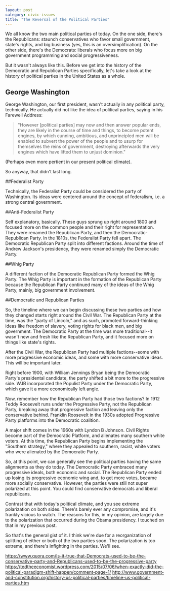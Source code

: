 ```yaml
---
layout: post
category: civic-issues
title: "The Reversal of the Political Parties"
---
```


We all know the two main political parties of today. On the one side, there's the Republicans: staunch conservatives who favor small government, state's rights, and big business (yes, this is an oversimplification). On the other side, there's the Democrats: liberals who focus more on big government programming and social progressiveness. 

But it wasn't always like this. Before we get into the history of the Democratic and Republican Parties specifically, let's take a look at the history of political parties in the United States as a whole.

## George Washington

George Washington, our first president, wasn't actually in any political party, technically. He actually did not like the idea of political parties, saying in his Farewell Address: 

>"However [political parties] may now and then answer popular ends, they are likely in the course of time and things, to become potent engines, by which cunning, ambitious, and unprincipled men will be enabled to subvert the power of the people and to usurp for themselves the reins of government, destroying afterwards the very engines which have lifted them to unjust dominion."

(Perhaps even more pertient in our present political climate).

So anyway, that didn't last long.

##Federalist Party

Technically, the Federalist Party could be considered the party of Washington. Its ideas were centered around the concept of federalism, i.e. a strong central government. 

##Anti-Federalist Party

Self explanatory, basically. These guys sprung up right around 1800 and focused more on the common people and their right for representation. They were renamed the Republican Party, and then the Democratic-Republican Party. In the 1810s, the Federalist Party fell apart. The Democratic Republican Party split into different factions. Around the time of Andrew Jackson's presidency, they were renamed simply the Democratic Party. 

##Whig Party

A different faction of the Democratic Republican Party formed the Whig Party.  The Whig Party is important in the formation of the Republican Party because the Republican Party continued many of the ideas of the Whig Party, mainly, big government involvement.

##Democratic and Republican Parties

So, the timeline where we can begin discussing these two parties and how they changed starts right around the Civil War. The Republican Party at the time, was the "party of Lincoln," and as such, promoted forward-thinking ideas like freedom of slavery, voting rights for black men, and big government. The Democratic Party at the time was more traditional--it wasn't new and fresh like the Republican Party, and it focused more on things like state's rights. 

After the Civil War, the Republican Party had multiple factions--some with more progressive economic ideas, and some with more conservative ideas. This will be important later.

Right before 1900, with William Jennings Bryan being the Democratic Party's presidental candidate, the party shifted a bit more to the progressive side. WJB incorporated the Populist Party under the Democratic Party, which gave it a more economically left angle. 

Now, remember how the Republican Party had those two factions? In 1912 Teddy Roosevelt runs under the Progressive Party, not the Republican Party, breaking away that progressive faction and leaving only the conservative behind. Franklin Roosevelt in the 1930s adopted Progressive Party platforms into the Democratic coalition. 

A major shift comes in the 1960s with Lyndon B Johnson. Civil Rights become part of the Democratic Platform, and alienates many southern white voters. At this time, the Republican Party begins implementing the "Southern strategy," where they appealed to southern, racist, white voters who were alienated by the Democratic Party. 

So, at this point, we can generally see the political parties having the same alignments as they do today. The Democratic Party embraced many progressive ideals, both economic and social. The Republican Party ended up losing its progressive economic wing and, to get more votes, became more socially conservative. However, the parties were still not super polarized at this point. You could find conservative democrats and liberal republicans. 

Contrast that with today's political climate, and you see extreme polarization on both sides. There's barely ever any compromise, and it's frankly vicious to watch. The reasons for this, in my opinion, are largely due to the polarization that occurred during the Obama presidency. I touched on that in my previous post. 

So that's the general gist of it. I think we're due for a reorganization of splitting of either or both of the two parties soon. The polarization is too extreme, and there's infighting in the parties. We'll see. 

https://www.quora.com/Is-it-true-that-Democrats-used-to-be-the-conservative-party-and-Republicans-used-to-be-the-progressive-party
https://tedtheeconomist.wordpress.com/2015/07/06/when-exactly-did-the-political-paradigm-shift-happen/comment-page-1/
http://www.government-and-constitution.org/history-us-political-parties/timeline-us-political-parties.htm
